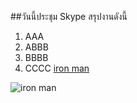 ##วันนี้ประชุม Skype สรุปงานดังนี้

1. AAA
1. ABBB
1. BBBB
1. CCCC
[iron man](https://sites.google.com/site/prachyasersthkicphxpheiyng12/_/rsrc/1429506340744/-site-prachyasersthkicphxpheiyng12/a4_2.jpg?height=300&width=400)

![iron man](https://sites.google.com/site/prachyasersthkicphxpheiyng12/_/rsrc/1429506340744/-site-prachyasersthkicphxpheiyng12/a4_2.jpg?height=300&width=400)
